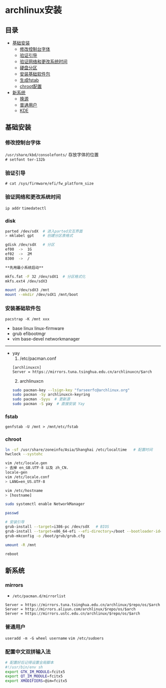 # archlinux安装

## 目录
- [基础安装](#基础安装)
  - [修改控制台字体](#修改控制台字体)
  - [验证引导](#验证引导)
  - [验证网络和更改系统时间](#验证网络和更改系统时间)
  - [硬盘分区](#disk)
  - [安装基础软件包](#安装基础软件包)
  - [生成fstab](#fstab)
  - [chroot配置](#chroot)
- [新系统](#新系统)
  - [换源](#mirrors)
  - [普通用户](#普通用户)
  - [KDE](#kde)

## 基础安装

### 修改控制台字体

`/usr/share/kbd/consolefonts/`  存放字体的位置  
`# setfont ter-132b`

### 验证引导

`# cat /sys/firmware/efi/fw_platform_size`  

### 验证网络和更改系统时间

`ip addr`
`timedatectl`

### disk 

```bash
parted /dev/sdX  # 进入parted交互界面
> mklabel gpt    # 创建分区表格式

gdisk /dev/sdX   # 分区
ef00  ->  1G
ef02  ->  2M
8300  ->  /

**先用最小系统启动**

mkfs.fat -F 32 /dev/sdX1  # 分区格式化
mkfs.ext4 /dev/sdX3

mount /dev/sdX3 /mnt
mount --mkdir /dev/sdX1 /mnt/boot
```

### 安装基础软件包

`pacstrap -K /mnt xxx`
+ base linux linux-firmware
+ grub efibootmgr
+ vim base-devel networkmanager

---

+ yay
  1. /etc/pacman.conf
  ```
  [archlinuxcn]
  Server = https://mirrors.tuna.tsinghua.edu.cn/archlinuxcn/$arch
  ```
  2. archlinuxcn
  ```bash
  sudo pacman-key --lsign-key "farseerfc@archlinux.org"
  sudo pacman -Sy archlinuxcn-keyring
  sudo pacman -Syyu  # 更新源
  sudo pacman -S yay  # 直接安装 Yay
  ```

### fstab

`genfstab -U /mnt > /mnt/etc/fstab`

### chroot

```bash
ln -sf /usr/share/zoneinfo/Asia/Shanghai /etc/localtime   # 配置时间
hwclock --systohc

vim /etc/locale.gen 
> 去掉 en_GB.UTF-8 以及 zh_CN.
locale-gen
vim /etc/locale.conf
> LANG=en_US.UTF-8

vim /etc/hostname
> [hostname]

sudo systemctl enable NetworkManager

passwd 

# 安装引导
grub-install --target=i386-pc /dev/sdX   # BIOS 
grub-install --target=x86_64-efi --efi-directory=/boot --bootloader-id=GRUB  # UEFI
grub-mkconfig -o /boot/grub/grub.cfg

umount -R /mnt

reboot
```

## 新系统

### mirrors
- `/etc/pacman.d/mirrorlist`
```
Server = https://mirrors.tuna.tsinghua.edu.cn/archlinux/$repo/os/$arch
Server = http://mirrors.aliyun.com/archlinux/$repo/os/$arch
Server = https://mirrors.ustc.edu.cn/archlinux/$repo/os/$arch
```

### 普通用户

`useradd -m -G wheel username`
`vim /etc/sudoers`


### 配置中文双拼输入法

```bash
# 配置好后记得设置全局脚本
#!/usr/bin/env sh
export GTK_IM_MODULE=fcitx5
export QT_IM_MODULE=fcitx5
export XMODIFIERS=@im=fcitx5
```
